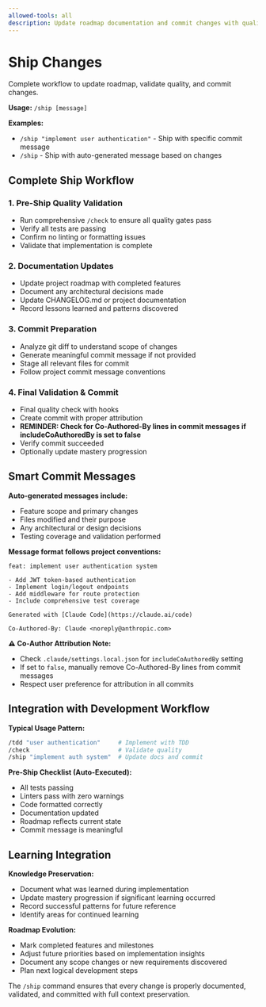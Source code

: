 ```yaml
---
allowed-tools: all
description: Update roadmap documentation and commit changes with quality validation
---
```


# Ship Changes

Complete workflow to update roadmap, validate quality, and commit changes.

**Usage:** `/ship [message]`

**Examples:**
- `/ship "implement user authentication"` - Ship with specific commit message
- `/ship` - Ship with auto-generated message based on changes

## Complete Ship Workflow

### **1. Pre-Ship Quality Validation**
- Run comprehensive `/check` to ensure all quality gates pass
- Verify all tests are passing
- Confirm no linting or formatting issues
- Validate that implementation is complete

### **2. Documentation Updates**
- Update project roadmap with completed features
- Document any architectural decisions made
- Update CHANGELOG.md or project documentation
- Record lessons learned and patterns discovered

### **3. Commit Preparation**
- Analyze git diff to understand scope of changes
- Generate meaningful commit message if not provided
- Stage all relevant files for commit
- Follow project commit message conventions

### **4. Final Validation & Commit**
- Final quality check with hooks
- Create commit with proper attribution
- **REMINDER: Check for Co-Authored-By lines in commit messages if includeCoAuthoredBy is set to false**
- Verify commit succeeded
- Optionally update mastery progression

## Smart Commit Messages

**Auto-generated messages include:**
- Feature scope and primary changes
- Files modified and their purpose
- Any architectural or design decisions
- Testing coverage and validation performed

**Message format follows project conventions:**
```
feat: implement user authentication system

- Add JWT token-based authentication
- Implement login/logout endpoints  
- Add middleware for route protection
- Include comprehensive test coverage

Generated with [Claude Code](https://claude.ai/code)

Co-Authored-By: Claude <noreply@anthropic.com>
```

**⚠️ Co-Author Attribution Note:**
- Check `.claude/settings.local.json` for `includeCoAuthoredBy` setting
- If set to `false`, manually remove Co-Authored-By lines from commit messages
- Respect user preference for attribution in all commits

## Integration with Development Workflow

**Typical Usage Pattern:**
```bash
/tdd "user authentication"     # Implement with TDD
/check                         # Validate quality
/ship "implement auth system"  # Update docs and commit
```

**Pre-Ship Checklist (Auto-Executed):**
- All tests passing
- Linters pass with zero warnings
- Code formatted correctly
- Documentation updated
- Roadmap reflects current state
- Commit message is meaningful

## Learning Integration

**Knowledge Preservation:**
- Document what was learned during implementation
- Update mastery progression if significant learning occurred
- Record successful patterns for future reference
- Identify areas for continued learning

**Roadmap Evolution:**
- Mark completed features and milestones
- Adjust future priorities based on implementation insights
- Document any scope changes or new requirements discovered
- Plan next logical development steps

The `/ship` command ensures that every change is properly documented, validated, and committed with full context preservation.